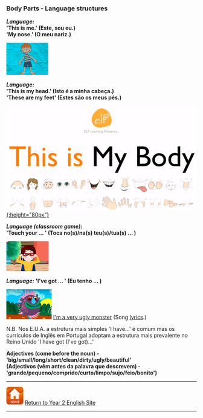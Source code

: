 ### Body Parts - Language structures

***Language:***  
**'This is me.' (Este, sou eu.)**  
**'My nose.' (O meu nariz.)**  

[![bpmeelf](/images/bpmeelf.png)](https://www.youtube.com/watch?v=QkHQ0CYwjaI)

***Language:***  
**'This is my head.' (Isto é a minha cabeça.)**  
**'These are my feet' (Estes são os meus pés.)**  

[![bpch3elf](/images/bpch3elf.png){:height="80px"}](https://www.youtube.com/watch?v=4-T9QuldVOw)

***Language (classroom game):***  
**'Touch your ... ' (Toca no(s)/na(s) teu(s)/tua(s) ... )**  

[![bptch](/images/bptch.png)](https://www.youtube.com/watch?v=3ZWtDfBoU-E)  

***Language:*** 
**'I've got ... ' (Eu tenho ... )**  

[![kbum](/images/kbum.PNG)](https://www.youtube.com/watch?v=BAo-hAFNbDE) [I'm a very ugly monster](https://www.youtube.com/watch?v=BAo-hAFNbDE) (Song [lyrics](http://www.kidsboxapps.es/pdf/kb1/lyric/unit6.pdf).)  

N.B. Nos E.U.A. a estrutura mais simples 'I have...' é comum mas os currículos de Inglês em Portugal adoptam a estrutura mais prevalente no Reino Unido 'I have got (I've got)...'

**Adjectives (come before the noun) - 'big/small/long/short/clean/dirty/ugly/beautiful'**  
**(Adjectivos (vêm antes da palavra que descrevem) - 'grande/pequeno/comprido/curto/limpo/sujo/feio/bonito')**

***
[![home](/images/home.PNG)](https://tangerina-pt.github.io/English/Year2) [Return to Year 2 English Site](https://tangerina-pt.github.io/English/Year2)

***

